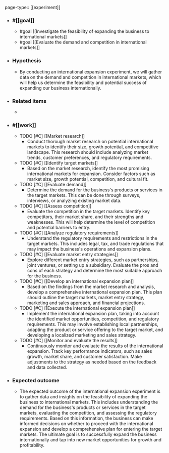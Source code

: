 page-type:: [[experiment]]



  - ### #[[goal]]
    - #goal [[Investigate the feasibility of expanding the business to international markets]]
    - #goal [[Evaluate the demand and competition in international markets]]
  - ### Hypothesis
    - By conducting an international expansion experiment, we will gather data on the demand and competition in international markets, which will help us determine the feasibility and potential success of expanding our business internationally.
  - ### Related items
    - 
  - ### #[[work]]
    - TODO [#C] [[Market research]]
      - Conduct thorough market research on potential international markets to identify their size, growth potential, and competitive landscape. This research should include analyzing market trends, customer preferences, and regulatory requirements.
    - TODO [#C] [[Identify target markets]]
      - Based on the market research, identify the most promising international markets for expansion. Consider factors such as market size, growth potential, competition, and cultural fit.
    - TODO [#C] [[Evaluate demand]]
      - Determine the demand for the business's products or services in the target markets. This can be done through surveys, interviews, or analyzing existing market data.
    - TODO [#C] [[Assess competition]]
      - Evaluate the competition in the target markets. Identify key competitors, their market share, and their strengths and weaknesses. This will help determine the level of competition and potential barriers to entry.
    - TODO [#C] [[Analyze regulatory requirements]]
      - Understand the regulatory requirements and restrictions in the target markets. This includes legal, tax, and trade regulations that may impact the business's operations and expansion plans.
    - TODO [#C] [[Evaluate market entry strategies]]
      - Explore different market entry strategies, such as partnerships, joint ventures, or setting up a subsidiary. Evaluate the pros and cons of each strategy and determine the most suitable approach for the business.
    - TODO [#C] [[Develop an international expansion plan]]
      - Based on the findings from the market research and analysis, develop a comprehensive international expansion plan. This plan should outline the target markets, market entry strategy, marketing and sales approach, and financial projections.
    - TODO [#C] [[Execute the international expansion plan]]
      - Implement the international expansion plan, taking into account the identified market opportunities, competition, and regulatory requirements. This may involve establishing local partnerships, adapting the product or service offering to the target market, and developing a localized marketing and sales strategy.
    - TODO [#C] [[Monitor and evaluate the results]]
      - Continuously monitor and evaluate the results of the international expansion. Track key performance indicators, such as sales growth, market share, and customer satisfaction. Make adjustments to the strategy as needed based on the feedback and data collected.
  - ### Expected outcome
    - The expected outcome of the international expansion experiment is to gather data and insights on the feasibility of expanding the business to international markets. This includes understanding the demand for the business's products or services in the target markets, evaluating the competition, and assessing the regulatory requirements. Based on this information, the business can make informed decisions on whether to proceed with the international expansion and develop a comprehensive plan for entering the target markets. The ultimate goal is to successfully expand the business internationally and tap into new market opportunities for growth and profitability.











